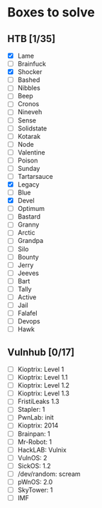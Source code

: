 # Boxes to solve

## HTB [1/35]

- [X] Lame
- [ ] Brainfuck
- [X] Shocker
- [ ] Bashed
- [ ] Nibbles
- [ ] Beep
- [ ] Cronos
- [ ] Nineveh
- [ ] Sense
- [ ] Solidstate
- [ ] Kotarak
- [ ] Node
- [ ] Valentine
- [ ] Poison
- [ ] Sunday
- [ ] Tartarsauce
- [X] Legacy
- [ ] Blue
- [X] Devel
- [ ] Optimum
- [ ] Bastard
- [ ] Granny
- [ ] Arctic
- [ ] Grandpa
- [ ] Silo
- [ ] Bounty
- [ ] Jerry
- [ ] Jeeves
- [ ] Bart
- [ ] Tally
- [ ] Active
- [ ] Jail
- [ ] Falafel
- [ ] Devops
- [ ] Hawk

## Vulnhub [0/17]

- [ ] Kioptrix: Level 1
- [ ] Kioptrix: Level 1.1
- [ ] Kioptrix: Level 1.2
- [ ] Kioptrix: Level 1.3
- [ ] FristiLeaks 1.3
- [ ] Stapler: 1
- [ ] PwnLab: init
- [ ] Kioptrix: 2014
- [ ] Brainpan: 1
- [ ] Mr-Robot: 1
- [ ] HackLAB: Vulnix
- [ ] VulnOS: 2
- [ ] SickOS: 1.2
- [ ] /dev/random: scream
- [ ] pWnOS: 2.0
- [ ] SkyTower: 1
- [ ] IMF
